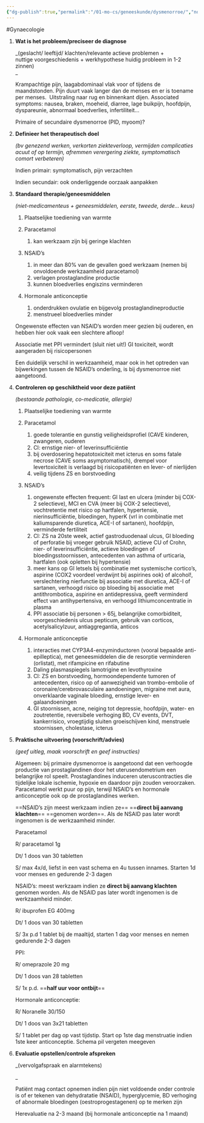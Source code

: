 ```yaml
---
{"dg-publish":true,"permalink":"/01-mo-cs/geneeskunde/dysmenorroe/","noteIcon":"","created":"2024-11-24T10:57:12.330+01:00","updated":"2024-12-29T13:58:43.807+01:00"}
---
```


#Gynaecologie 


1. **Wat is het probleem/preciseer de diagnose**
    
    _(geslacht/ leeftijd/ klachten/relevante actieve problemen +  
    nuttige voorgeschiedenis + werkhypothese huidig probleem in 1-2 zinnen)  
    _
    
    Krampachtige pijn, laagabdominaal vlak voor of tijdens de maandstonden. Pijn duurt vaak langer dan de menses en er is toename per menses.  Uitstraling naar rug en binnenkant dijen. Associated symptoms: nausea, braken, moeheid, diarree, lage buikpijn, hoofdpijn, dyspareunie, abnormaal boedverlies, infertiliteit…
    
    Primaire of secundaire dysmenorroe (PID, myoom)?
    
      
    
2. **Definieer het therapeutisch doel**
    
    _(bv genezend werken, verkorten ziekteverloop, vermijden complicaties acuut of op termijn, afremmen verergering ziekte, symptomatisch comort verbeteren)_
    
    Indien primair: symptomatisch, pijn verzachten
    
    Indien secundair: ook onderliggende oorzaak aanpakken
    
      
    
3. **Standaard therapie/geneesmiddelen**
    
    _(niet-medicamenteus + geneesmiddelen, eerste, tweede, derde… keus)_
    
    1. Plaatselijke toediening van warmte
    2. Paracetamol
        1. kan werkzaam zijn bij geringe klachten
    3. NSAID’s
        1. in meer dan 80% van de gevallen goed werkzaam (nemen bij onvoldoende werkzaamheid paracetamol)
        2. verlagen prostaglandine productie
        3. kunnen bloedverlies engiszins verminderen
    4. Hormonale anticonceptie
        
        1. onderdrukken ovulatie en bijgevolg prostaglandineproductie
        2. menstrueel bloedverlies minder
        
          
        
    
    Ongewenste effecten van NSAID’s worden meer gezien bij ouderen, en hebben hier ook vaak een slechtere afloop!
    
      
    
    Associatie met PPI vermindert (sluit niet uit!) GI toxiciteit, wordt aangeraden bij risicopersonen
    
      
    
    Een duidelijk verschil in werkzaamheid, maar ook in het optreden van bijwerkingen tussen de NSAID’s onderling, is bij dysmenorroe niet aangetoond.
    
4. **Controleren op geschiktheid voor deze patiënt**
    
    _(bestaande pathologie, co-medicatie, allergie)_
    
    1. Plaatselijke toediening van warmte
    2. Paracetamol
        1. goede tolerantie en gunstig veiligheidsprofiel (CAVE kinderen, zwangeren, ouderen
        2. CI: ernstige nier- of leverinsufficiëntie
        3. bij overdosering hepatotoxiciteit met icterus en soms fatale necrose (CAVE soms asymptomatisch), drempel voor levertoxiciteit is verlaagd bij risicopatiënten en lever- of nierlijden
        4. veilig tijdens ZS en borstvoeding
    3. NSAID’s
        1. ongewenste effecten frequent: GI last en ulcera (minder bij COX-2 selectieve), MCI en CVA (meer bij COX-2 selectieve), vochtretentie met risico op hartfalen, hypertensie, nierinsufficiëntie, bloedingen, hyperK (vrl in combinatie met kaliumsparende diuretica, ACE-I of sartanen), hoofdpijn, verminderde fertiliteit
        2. CI: ZS na 20ste week, actief gastroduodenaal ulcus, GI bloeding of perforatie bij vroeger gebruik NSAID, actieve CU of Crohn, nier- of leverinsufficiëntie, actieve bloedingen of bloedingsstoornissen, antecedenten van asthma of urticaria, hartfalen (ook opletten bij hypertensie)
        3. meer kans op GI letsels bij combinatie met systemische cortico’s, aspirine (COX2 voordeel verdwijnt bij aspirines ook) of alcohol!, verslechtering nierfunctie bij associatie met diuretica, ACE-I of sartanen, verhoogd risico op bloeding bij associatie met antithrombotica, aspirine en antidepressiva, geeft verminderd effect van antihypertensiva, en verhoogd lithiumconcentratie in plasma
        4. PPI associatie bij personen > 65j, belangrijke comorbiditeit, voorgeschiedenis ulcus pepticum, gebruik van corticos, acetylsalicylzuur, antiaggregantia, anticos
    4. Hormonale anticonceptie
        
        1. interacties met CYP3A4-enzyminductoren (vooral bepaalde anti-epilleptica), met geneesmiddelen die de resorptie verminderen (orlistat), met rifampicine en rifabutine
        2. Daling plasmaspiegels lamotrigine en levothyroxine
        3. CI: ZS en borstvoeding, hormoondependente tumoren of antecedenten, risico op of aanwezigheid van trombo-embolie of coronaire/cerebrovasculaire aandoeningen, migraine met aura, onverklaarde vaginale bloeding, ernstige lever- en galaandoeningen
        4. GI stoornissen, acne, neiging tot depressie, hoofdpijn, water- en zoutretentie, reversibele verhoging BD, CV events, DVT, kankerrisico, vroegtijdig sluiten groeischijven kind, menstruele stoornissen, cholestase, icterus
        
          
        
5. **Praktische uitvoering (voorschrift/advies)**
    
    _(geef uitleg, maak voorschrift en geef instructies)_
    
    Algemeen: bij primaire dysmenorroe is aangetoond dat een verhoogde productie van prostaglandinen door het uterusendometrium een belangrijke rol speelt. Prostaglandines induceren uteruscontracties die tijdelijke lokale ischemie, hypoxie en daardoor pijn zouden veroorzaken. Paracetamol werkt puur op pijn, terwijl NSAID’s en hormonale anticonceptie ook op de prostaglandines werken.
    
      
    
    ==NSAID’s zijn meest werkzaam indien ze== ==**direct bij aanvang klachten**== ==genomen worden==. Als de NSAID pas later wordt ingenomen is de werkzaamheid minder.
    
      
    
    Paracetamol
    
    R/ paracetamol 1g
    
    Dt/ 1 doos van 30 tabletten
    
    S/ max 4x/d, liefst in een vast schema en 4u tussen innames. Starten 1d voor menses en gedurende 2-3 dagen
    
      
    
    NSAID’s: meest werkzaam indien ze **direct bij aanvang klachten** genomen worden. Als de NSAID pas later wordt ingenomen is de werkzaamheid minder.
    
    R/ ibuprofen EG 400mg
    
    Dt/ 1 doos van 30 tabletten
    
    S/ 3x p.d 1 tablet bij de maaltijd, starten 1 dag voor menses en nemen gedurende 2-3 dagen
    
      
    
    PPI:
    
    R/ omeprazole 20 mg
    
    Dt/ 1 doos van 28 tabletten
    
    S/ 1x p.d. ==**half uur voor ontbijt**==
    
      
    
    Hormonale anticonceptie:
    
    R/ Noranelle 30/150
    
    Dt/ 1 doos van 3x21 tabletten
    
    S/ 1 tablet per dag op vast tijdstip. Start op 1ste dag menstruatie indien 1ste keer anticonceptie. Schema pil vergeten meegeven
    
      
    
6. **Evaluatie opstellen/controle afspreken**
    
    _(vervolgafspraak en alarmtekens)  
      
    _
    
    Patiënt mag contact opnemen indien pijn niet voldoende onder controle is of er tekenen van dehydratatie (NSAID), hyperglycemie, BD verhoging of abnormale bloedingen (oestroprogestagenen) op te merken zijn
    
    Herevaluatie na 2-3 maand (bij hormonale anticonceptie na 1 maand)